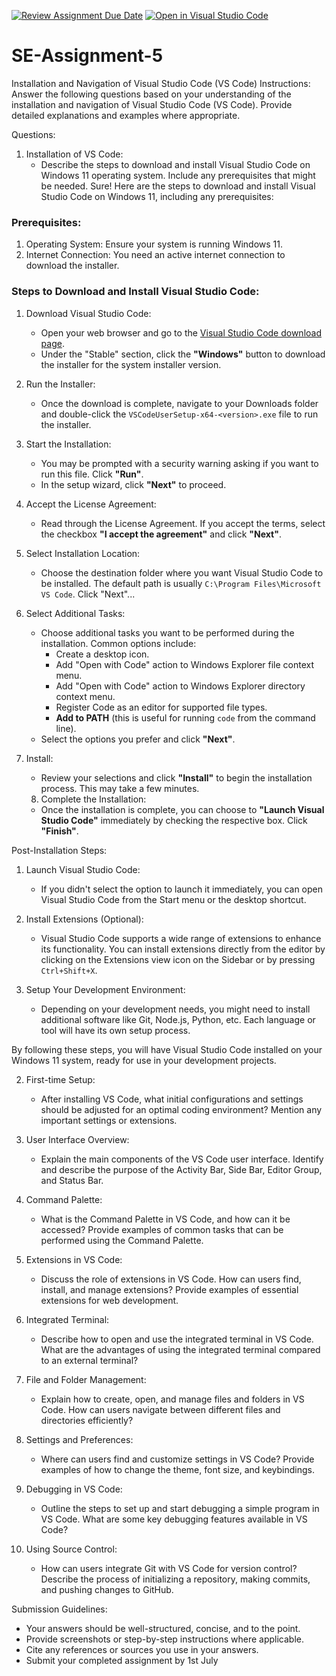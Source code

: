 [![Review Assignment Due Date](https://classroom.github.com/assets/deadline-readme-button-22041afd0340ce965d47ae6ef1cefeee28c7c493a6346c4f15d667ab976d596c.svg)](https://classroom.github.com/a/XoLGRbHq)
[![Open in Visual Studio Code](https://classroom.github.com/assets/open-in-vscode-2e0aaae1b6195c2367325f4f02e2d04e9abb55f0b24a779b69b11b9e10269abc.svg)](https://classroom.github.com/online_ide?assignment_repo_id=15289216&assignment_repo_type=AssignmentRepo)
# SE-Assignment-5
Installation and Navigation of Visual Studio Code (VS Code)
 Instructions:
Answer the following questions based on your understanding of the installation and navigation of Visual Studio Code (VS Code). Provide detailed explanations and examples where appropriate.

 Questions:

1. Installation of VS Code:
   - Describe the steps to download and install Visual Studio Code on Windows 11 operating system. Include any prerequisites that might be needed.
   Sure! Here are the steps to download and install Visual Studio Code on Windows 11, including any prerequisites:

### Prerequisites:
1. Operating System: Ensure your system is running Windows 11.
2. Internet Connection: You need an active internet connection to download the installer.

### Steps to Download and Install Visual Studio Code:

1. Download Visual Studio Code:
   - Open your web browser and go to the [Visual Studio Code download page](https://code.visualstudio.com/Download).
   - Under the "Stable" section, click the **"Windows"** button to download the installer for the system installer version.

2. Run the Installer:
   - Once the download is complete, navigate to your Downloads folder and double-click the `VSCodeUserSetup-x64-<version>.exe` file to run the installer.

3. Start the Installation:
   - You may be prompted with a security warning asking if you want to run this file. Click **"Run"**.
   - In the setup wizard, click **"Next"** to proceed.

4. Accept the License Agreement:
   - Read through the License Agreement. If you accept the terms, select the checkbox **"I accept the agreement"** and click **"Next"**.

5. Select Installation Location:
   - Choose the destination folder where you want Visual Studio Code to be installed. The default path is usually `C:\Program Files\Microsoft VS Code`. Click "Next"...

6. Select Additional Tasks:
   - Choose additional tasks you want to be performed during the installation. Common options include:
     - Create a desktop icon.
     - Add "Open with Code" action to Windows Explorer file context menu.
     - Add "Open with Code" action to Windows Explorer directory context menu.
     - Register Code as an editor for supported file types.
     - **Add to PATH** (this is useful for running `code` from the command line).
   - Select the options you prefer and click **"Next"**.

7. Install:
   - Review your selections and click **"Install"** to begin the installation process. This may take a few minutes.

   8. Complete the Installation:
   - Once the installation is complete, you can choose to **"Launch Visual Studio Code"** immediately by checking the respective box. Click **"Finish"**.

Post-Installation Steps:

1. Launch Visual Studio Code:
   - If you didn't select the option to launch it immediately, you can open Visual Studio Code from the Start menu or the desktop shortcut.

2. Install Extensions (Optional):
   - Visual Studio Code supports a wide range of extensions to enhance its functionality. You can install extensions directly from the editor by clicking on the Extensions view icon on the Sidebar or by pressing `Ctrl+Shift+X`.

3. Setup Your Development Environment:
   - Depending on your development needs, you might need to install additional software like Git, Node.js, Python, etc. Each language or tool will have its own setup process.

By following these steps, you will have Visual Studio Code installed on your Windows 11 system, ready for use in your development projects. 

2. First-time Setup:
   - After installing VS Code, what initial configurations and settings should be adjusted for an optimal coding environment? Mention any important settings or extensions.

3. User Interface Overview:
   - Explain the main components of the VS Code user interface. Identify and describe the purpose of the Activity Bar, Side Bar, Editor Group, and Status Bar.

4. Command Palette:
   - What is the Command Palette in VS Code, and how can it be accessed? Provide examples of common tasks that can be performed using the Command Palette.

5. Extensions in VS Code:
   - Discuss the role of extensions in VS Code. How can users find, install, and manage extensions? Provide examples of essential extensions for web development.

6. Integrated Terminal:
   - Describe how to open and use the integrated terminal in VS Code. What are the advantages of using the integrated terminal compared to an external terminal?

7. File and Folder Management:
   - Explain how to create, open, and manage files and folders in VS Code. How can users navigate between different files and directories efficiently?

8. Settings and Preferences:
   - Where can users find and customize settings in VS Code? Provide examples of how to change the theme, font size, and keybindings.

9. Debugging in VS Code:
   - Outline the steps to set up and start debugging a simple program in VS Code. What are some key debugging features available in VS Code?

10. Using Source Control:
    - How can users integrate Git with VS Code for version control? Describe the process of initializing a repository, making commits, and pushing changes to GitHub.

 Submission Guidelines:
- Your answers should be well-structured, concise, and to the point.
- Provide screenshots or step-by-step instructions where applicable.
- Cite any references or sources you use in your answers.
- Submit your completed assignment by 1st July 

